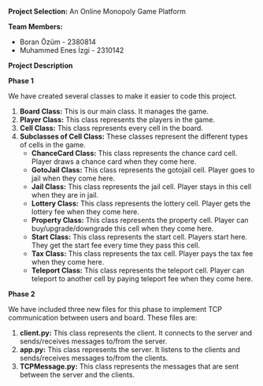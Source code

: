 **Project Selection:** An Online Monopoly Game Platform

**Team Members:**
* Boran Özüm - 2380814
* Muhammed Enes İzgi - 2310142

**Project Description**

**Phase 1**

We have created several classes to make it easier to code this project.

1. **Board Class:** This is our main class. It manages the game.
2. **Player Class:** This class represents the players in the game.
3. **Cell Class:** This class represents every cell in the board.
4. **Subclasses of Cell Class:** These classes represent the different types of cells in the game.
   * **ChanceCard Class:** This class represents the chance card cell. Player draws a chance card when they come here.
   * **GotoJail Class:** This class represents the gotojail cell. Player goes to jail when they come here.
   * **Jail Class:** This class represents the jail cell. Player stays in this cell when they are in jail.
   * **Lottery Class:** This class represents the lottery cell. Player gets the lottery fee when they come here.
   * **Property Class:** This class represents the property cell. Player can buy/upgrade/downgrade this cell when they come here.
   * **Start Class:** This class represents the start cell. Players start here. They get the start fee every time they pass this cell.
   * **Tax Class:** This class represents the tax cell. Player pays the tax fee when they come here.
   * **Teleport Class:** This class represents the teleport cell. Player can teleport to another cell by paying teleport fee when they come here.

**Phase 2**

We have included three new files for this phase to implement TCP communication between users
and board. These files are:

1. **client.py:** This class represents the client. It connects to the server and sends/receives messages to/from the server.
2. **app.py:** This class represents the server. It listens to the clients and sends/receives messages to/from the clients.
3. **TCPMessage.py:** This class represents the messages that are sent between the server and the clients.